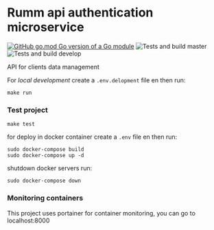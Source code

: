 # Rumm api authentication microservice

[![GitHub go.mod Go version of a Go module](https://img.shields.io/github/go-mod/go-version/njacob1001/go-hexagonal-baseline)](https://github.com/njacob1001/rumm-api-alpha)
![Tests and build master](https://github.com/njacob1001/rumm-api-auth/actions/workflows/master.yml/badge.svg)
![Tests and build develop](https://github.com/njacob1001/rumm-api-auth/actions/workflows/develop.yml/badge.svg)




API for clients data management

For *local development* create  a `.env.delopment` file en then run:

```shell
make run
```

### Test project

```shell
make test
```

for deploy in docker container create a `.env` file en then run:

```shell
sudo docker-compose build
sudo docker-compose up -d
```

shutdown docker servers run:

```shell
sudo docker-compose down
```

### Monitoring containers

This project uses portainer for container monitoring, you can go to localhost:8000


